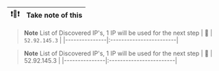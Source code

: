 
| :exclamation::memo::exclamation:        | Take note of this       |
|---------------|:------------------------|


> **Note**
> List of Discovered IP's, 1 IP will be used for the next step
| :memo:        | `52.92.145.3`           |
|---------------|:------------------------|




> **Note**
> List of Discovered IP's, 1 IP will be used for the next step
| :memo:        | 52.92.145.3             |
|---------------|:------------------------|



